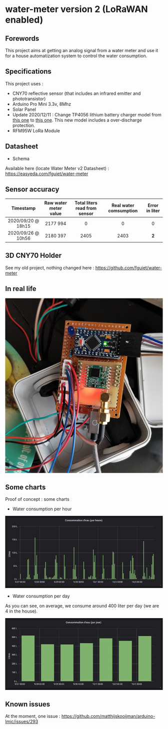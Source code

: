 # water-meter version 2 (LoRaWAN enabled)

## Forewords

This project aims at getting an analog signal from a water meter and use it for a house automatization system to control the water consumption.

## Specifications

This project uses :

* CNY70 reflective sensor (that includes an infrared emitter and phototransistor)
* Arduino Pro Mini 3.3v, 8Mhz
* Solar Panel
* Update 2020/12/11 : Change TP4056 lithium battery charger model from [this one](https://fr.aliexpress.com/item/32705078422.html) to [this one](https://components101.com/tp4056a-li-ion-battery-chargingdischarging-module). This new model includes a over-discharge protection.
* RFM95W LoRa Module

## Datasheet

* Schema

Available here (locate Water Meter v2 Datasheet) : <https://easyeda.com/fguiet/water-meter>

## Sensor accuracy

| Timestamp | Raw water meter value | Total liters read from sensor |  Real water comsumption |  Error in liter |
|:------------------:|:---------------------:|:-----------------------------------:|:-----------------------:|:--------------------------:|
| 2020/09/20 @ 18h15 | 2177 994 | 0 | 0 | 0 |
| 2020/09/26 @ 10h56 | 2180 397 | 2405 | 2403 | __2__ |

## 3D CNY70 Holder

See my old project, nothing changed here : <https://github.com/fguiet/water-meter>

## In real life

![Water Meter V2](images/water-meter-v2-lorawan.png)

## Some charts

Proof of concept : some charts

* Water consumption per hour

![Water Consumption per hour](images/water_consumption_per_hour.jpg)

* Water consumption per day

As you can see, on average, we consume around 400 liter per day (we are 4 in the house).

![Water Consumption per day](images/water_consumption_per_day.jpg)

## Known issues

At the moment, one issue : <https://github.com/matthijskooijman/arduino-lmic/issues/293>
